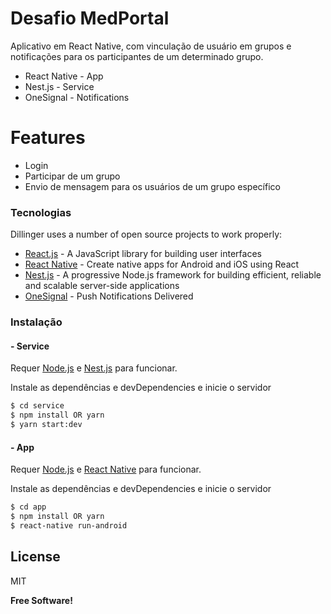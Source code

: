 # Desafio MedPortal

Aplicativo em React Native, com vinculação de usuário em grupos e notificações para os participantes de um determinado grupo.

- React Native - App
- Nest.js - Service
- OneSignal - Notifications

# Features

- Login
- Participar de um grupo
- Envio de mensagem para os usuários de um grupo específico

### Tecnologias

Dillinger uses a number of open source projects to work properly:

- [React.js](https://reactjs.org/) - A JavaScript library for building user interfaces
- [React Native](https://reactnative.dev/) - Create native apps for Android and iOS using React
- [Nest.js](https://nestjs.com/) - A progressive Node.js framework for building efficient, reliable and scalable server-side applications
- [OneSignal](https://onesignal.com/) - Push Notifications Delivered

### Instalação

#### - Service

Requer [Node.js](https://nodejs.org/) e [Nest.js](https://nestjs.com/) para funcionar.

Instale as dependências e devDependencies e inicie o servidor

```sh
$ cd service
$ npm install OR yarn
$ yarn start:dev
```

#### - App

Requer [Node.js](https://nodejs.org/) e [React Native](https://reactnative.dev/) para funcionar.

Instale as dependências e devDependencies e inicie o servidor

```sh
$ cd app
$ npm install OR yarn
$ react-native run-android
```

## License

MIT

**Free Software!**
